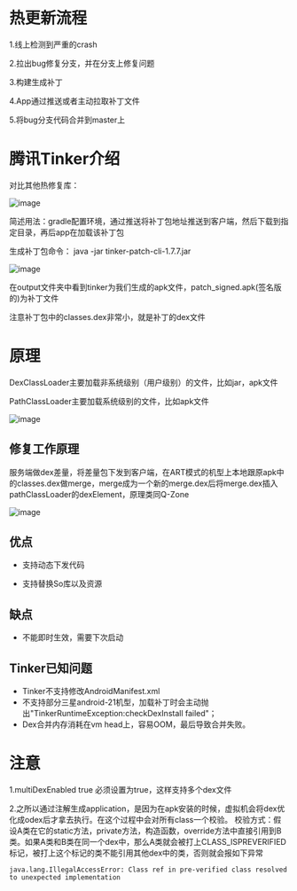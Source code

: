 # 热更新流程

1.线上检测到严重的crash

2.拉出bug修复分支，并在分支上修复问题

3.构建生成补丁

4.App通过推送或者主动拉取补丁文件

5.将bug分支代码合并到master上

# 腾讯Tinker介绍
对比其他热修复库：

![image](https://images2017.cnblogs.com/blog/967362/201710/967362-20171019165934131-408638073.png "")

简述用法：gradle配置环境，通过推送将补丁包地址推送到客户端，然后下载到指定目录，再后app在加载该补丁包

生成补丁包命令：
java -jar  tinker-patch-cli-1.7.7.jar

![image](https://img-blog.csdn.net/20171224202058893 "")

在output文件夹中看到tinker为我们生成的apk文件，patch_signed.apk(签名版的)为补丁文件

注意补丁包中的classes.dex非常小，就是补丁的dex文件

# 原理
DexClassLoader主要加载非系统级别（用户级别）的文件，比如jar，apk文件

PathClassLoader主要加载系统级别的文件，比如apk文件

![image](https://img-blog.csdnimg.cn/20190517085622272.png "")

## 修复工作原理
服务端做dex差量，将差量包下发到客户端，在ART模式的机型上本地跟原apk中的classes.dex做merge，merge成为一个新的merge.dex后将merge.dex插入pathClassLoader的dexElement，原理类同Q-Zone

![image](https://images2018.cnblogs.com/blog/823551/201803/823551-20180311132842593-173785053.png "")

## 优点
* 支持动态下发代码

* 支持替换So库以及资源

## 缺点
* 不能即时生效，需要下次启动

## Tinker已知问题
* Tinker不支持修改AndroidManifest.xml
* 不支持部分三星android-21机型，加载补丁时会主动抛出"TinkerRuntimeException:checkDexInstall failed"；
* Dex合并内存消耗在vm head上，容易OOM，最后导致合并失败。

# 注意

1.multiDexEnabled true 必须设置为true，这样支持多个dex文件

2.之所以通过注解生成application，是因为在apk安装的时候，虚拟机会将dex优化成odex后才拿去执行。在这个过程中会对所有class一个校验。
校验方式：假设A类在它的static方法，private方法，构造函数，override方法中直接引用到B类。如果A类和B类在同一个dex中，那么A类就会被打上CLASS_ISPREVERIFIED标记，被打上这个标记的类不能引用其他dex中的类，否则就会报如下异常
```
java.lang.IllegalAccessError: Class ref in pre-verified class resolved to unexpected implementation
```